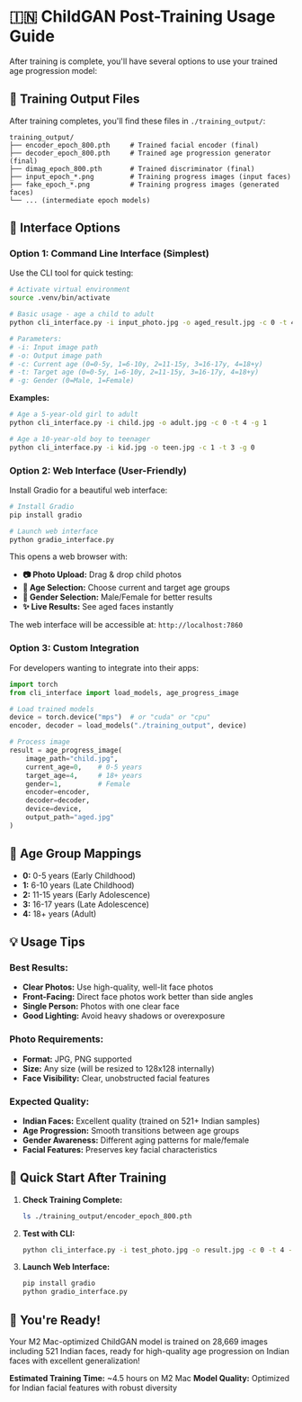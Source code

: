 # 🇮🇳 ChildGAN Post-Training Usage Guide

After training is complete, you'll have several options to use your trained age progression model:

## 📁 Training Output Files

After training completes, you'll find these files in `./training_output/`:

```
training_output/
├── encoder_epoch_800.pth     # Trained facial encoder (final)
├── decoder_epoch_800.pth     # Trained age progression generator (final)  
├── dimag_epoch_800.pth       # Trained discriminator (final)
├── input_epoch_*.png         # Training progress images (input faces)
├── fake_epoch_*.png          # Training progress images (generated faces)
└── ... (intermediate epoch models)
```

## 🎯 Interface Options

### Option 1: Command Line Interface (Simplest)

Use the CLI tool for quick testing:

```bash
# Activate virtual environment
source .venv/bin/activate

# Basic usage - age a child to adult
python cli_interface.py -i input_photo.jpg -o aged_result.jpg -c 0 -t 4 -g 1

# Parameters:
# -i: Input image path
# -o: Output image path  
# -c: Current age (0=0-5y, 1=6-10y, 2=11-15y, 3=16-17y, 4=18+y)
# -t: Target age (0=0-5y, 1=6-10y, 2=11-15y, 3=16-17y, 4=18+y)
# -g: Gender (0=Male, 1=Female)
```

**Examples:**
```bash
# Age a 5-year-old girl to adult
python cli_interface.py -i child.jpg -o adult.jpg -c 0 -t 4 -g 1

# Age a 10-year-old boy to teenager  
python cli_interface.py -i kid.jpg -o teen.jpg -c 1 -t 3 -g 0
```

### Option 2: Web Interface (User-Friendly)

Install Gradio for a beautiful web interface:

```bash
# Install Gradio
pip install gradio

# Launch web interface
python gradio_interface.py
```

This opens a web browser with:
- **📷 Photo Upload:** Drag & drop child photos
- **👶 Age Selection:** Choose current and target age groups
- **👤 Gender Selection:** Male/Female for better results
- **✨ Live Results:** See aged faces instantly

The web interface will be accessible at: `http://localhost:7860`

### Option 3: Custom Integration

For developers wanting to integrate into their apps:

```python
import torch
from cli_interface import load_models, age_progress_image

# Load trained models
device = torch.device("mps")  # or "cuda" or "cpu"
encoder, decoder = load_models("./training_output", device)

# Process image
result = age_progress_image(
    image_path="child.jpg",
    current_age=0,    # 0-5 years  
    target_age=4,     # 18+ years
    gender=1,         # Female
    encoder=encoder,
    decoder=decoder,
    device=device,
    output_path="aged.jpg"
)
```

## 🎯 Age Group Mappings

- **0:** 0-5 years (Early Childhood)
- **1:** 6-10 years (Late Childhood) 
- **2:** 11-15 years (Early Adolescence)
- **3:** 16-17 years (Late Adolescence)
- **4:** 18+ years (Adult)

## 💡 Usage Tips

### Best Results:
- **Clear Photos:** Use high-quality, well-lit face photos
- **Front-Facing:** Direct face photos work better than side angles  
- **Single Person:** Photos with one clear face
- **Good Lighting:** Avoid heavy shadows or overexposure

### Photo Requirements:
- **Format:** JPG, PNG supported
- **Size:** Any size (will be resized to 128x128 internally)
- **Face Visibility:** Clear, unobstructed facial features

### Expected Quality:
- **Indian Faces:** Excellent quality (trained on 521+ Indian samples)
- **Age Progression:** Smooth transitions between age groups
- **Gender Awareness:** Different aging patterns for male/female
- **Facial Features:** Preserves key facial characteristics

## 🚀 Quick Start After Training

1. **Check Training Complete:**
   ```bash
   ls ./training_output/encoder_epoch_800.pth
   ```

2. **Test with CLI:**
   ```bash
   python cli_interface.py -i test_photo.jpg -o result.jpg -c 0 -t 4 -g 0
   ```

3. **Launch Web Interface:**
   ```bash
   pip install gradio
   python gradio_interface.py
   ```

## 🎉 You're Ready!

Your M2 Mac-optimized ChildGAN model is trained on 28,669 images including 521 Indian faces, ready for high-quality age progression on Indian faces with excellent generalization!

**Estimated Training Time:** ~4.5 hours on M2 Mac
**Model Quality:** Optimized for Indian facial features with robust diversity